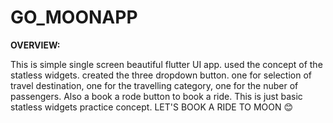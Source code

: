 # GO_MOONAPP
**OVERVIEW:**

This is simple single screen beautiful flutter UI app. used the concept of the statless widgets. created the three dropdown button. one for selection of travel destination, one for the travelling category, one for the nuber of passengers. Also a book a rode button to book a ride. This is just basic statless widgets practice concept. LET'S BOOK A RIDE TO MOON 😊

